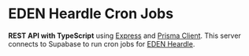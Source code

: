 # EDEN Heardle Cron Jobs

**REST API with TypeScript** using [Express](https://expressjs.com/) and [Prisma Client](https://www.prisma.io/docs/concepts/components/prisma-client). This server connects to Supabase to run cron jobs for [EDEN Heardle](https://github.com/ftrbnd/eden-heardle).
